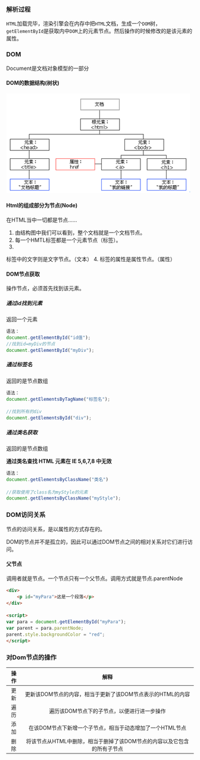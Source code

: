 ### 解析过程

`HTML`加载完毕，渲染引擎会在内存中把`HTML`文档，生成一个`DOM`树，`getElementById`是获取内中`DOM`上的元素节点。然后操作的时候修改的是该元素的属性。

### DOM
Document是文档对象模型的一部分

#### DOM的数据结构(树状)

![](/assets/DOM数据结构图.png)

#### Html的组成部分为节点(Node)
在HTML当中一切都是节点……
  

1. 由结构图中我们可以看到，整个文档就是一个文档节点。
2. 每一个HMTL标签都是一个元素节点（标签）。
3. 
标签中的文字则是文字节点。（文本）
4. 
标签的属性是属性节点。（属性）

#### DOM节点获取

操作节点，必须首先找到该元素。

##### 通过id找到元素
返回一个元素

```js
语法：
document.getElementById("id值");
//找到id=myDiv的节点
document.getElementById("myDiv");
``` 

##### 通过标签名 
返回的是节点数组
 
```js
语法：
document.getElementsByTagName("标签名");

//找到所有的div
document.getElementsById("div");
``` 

##### 通过类名获取  
返回的是节点数组

**通过类名查找 HTML 元素在 IE 5,6,7,8 中无效**

```js
语法：
document.getElementsByClassName("类名")

//获取使用了class名为myStyle的元素
document.getElementsByClassName("myStyle");
```

### DOM访问关系
节点的访问关系，是以属性的方式存在的。  


DOM的节点并不是孤立的，因此可以通过DOM节点之间的相对关系对它们进行访问。

#### 父节点
调用者就是节点。一个节点只有一个父节点。调用方式就是节点.parentNode

```html
<div>
    <p id="myPara">这是一个段落</p>
</div>

<script>
var para = document.getElementById("myPara");
var parent = para.parentNode;
parent.style.backgroundColor = "red";
</script>
```

### 对Dom节点的操作

| 操作 | 解释 |
| :---: | :---: |
| 更新 | 更新该DOM节点的内容，相当于更新了该DOM节点表示的HTML的内容 |
| 遍历 | 遍历该DOM节点下的子节点，以便进行进一步操作 |
| 添加 | 在该DOM节点下新增一个子节点，相当于动态增加了一个HTML节点 |
| 删除 | 将该节点从HTML中删除，相当于删掉了该DOM节点的内容以及它包含的所有子节点 |


